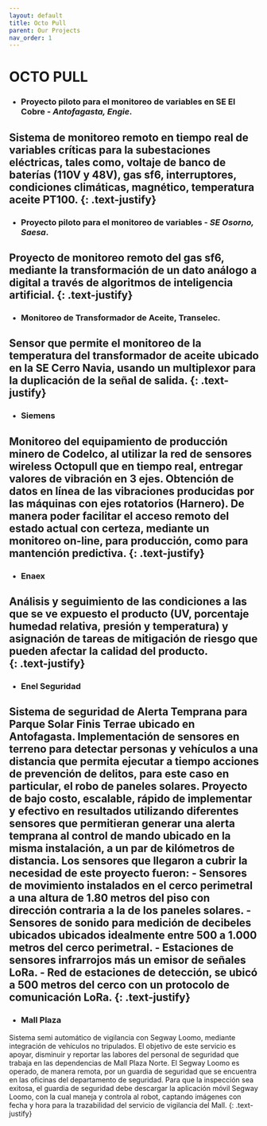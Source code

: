 ```yaml
---
layout: default
title: Octo Pull
parent: Our Projects
nav_order: 1
---
```


# <span class="blockquote text-center"> OCTO PULL </span>

* ### **Proyecto piloto para el monitoreo de variables en SE El Cobre** - _Antofagasta, Engie_. 
Sistema de monitoreo remoto en tiempo real de variables críticas para la subestaciones eléctricas, tales como, voltaje de banco de baterías (110V y 48V), gas sf6, interruptores, condiciones climáticas, magnético, temperatura aceite PT100.
{: .text-justify}
---
 
* ### **Proyecto piloto para el monitoreo de variables** - _SE Osorno, Saesa_.
Proyecto de monitoreo remoto del gas sf6, mediante la transformación de un dato análogo a digital a través de algoritmos de inteligencia artificial.
{: .text-justify}
---
 
* ### **Monitoreo de Transformador de Aceite, Transelec**. 
Sensor que permite el monitoreo de la temperatura del transformador de aceite ubicado en la SE Cerro Navia, usando un multiplexor para la duplicación de la señal de salida.
{: .text-justify}
---
 
* ### **Siemens**
Monitoreo del equipamiento de producción minero de Codelco, al utilizar la red de sensores wireless Octopull que en tiempo real, entregar valores de vibración en 3 ejes. Obtención de datos en línea de las vibraciones producidas por las máquinas con ejes rotatorios (Harnero). De manera poder facilitar el acceso remoto del estado actual con certeza, mediante un monitoreo on-line, para producción, como para mantención predictiva.
{: .text-justify}
---
 
* ### **Enaex**
Análisis y seguimiento de las condiciones a las que se ve expuesto el producto (UV, porcentaje humedad relativa, presión y temperatura) y asignación de tareas de mitigación de riesgo que pueden afectar la calidad del producto.   
{: .text-justify} 
---
 
* ### **Enel Seguridad** 
Sistema de seguridad de Alerta Temprana para Parque Solar Finis Terrae ubicado en  Antofagasta. Implementación de sensores en terreno para detectar personas y vehículos a una distancia que permita ejecutar a tiempo acciones de prevención de delitos, para este caso en particular, el robo de paneles solares. Proyecto de bajo costo, escalable, rápido de implementar y efectivo en resultados utilizando diferentes sensores que permitieran generar una alerta temprana al control de mando ubicado en la misma instalación, a un par de kilómetros de distancia. Los sensores que llegaron a cubrir la necesidad de este proyecto fueron:
    -  Sensores de movimiento instalados en el cerco perimetral a una altura de 1.80 metros del piso con dirección contraria a la de los paneles solares.
    - Sensores de sonido para medición de decibeles ubicados ubicados idealmente entre 500 a 1.000 metros del cerco perimetral.
    - Estaciones de sensores infrarrojos más un emisor de señales LoRa.
    - Red de estaciones de detección, se ubicó a 500 metros del cerco con un protocolo de comunicación LoRa.
    {: .text-justify}
---

* ### **Mall Plaza**
Sistema semi automático de vigilancia con Segway Loomo, mediante integración de vehículos no tripulados. El objetivo de este servicio es apoyar, disminuir y reportar las labores del personal de seguridad que trabaja en las dependencias de Mall Plaza Norte. El Segway Loomo es operado, de manera remota, por un guardia de seguridad que se encuentra en las oficinas del departamento de seguridad. Para que la inspección sea exitosa, el guardia de seguridad debe descargar la aplicación móvil Segway Loomo, con la cual maneja y controla al robot, captando imágenes con fecha y hora para la trazabilidad del servicio de vigilancia del Mall.
{: .text-justify}